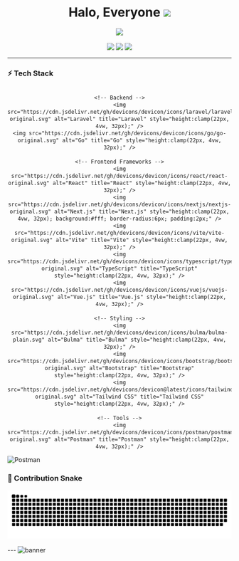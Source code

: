 <h1 align="center">
  Halo, Everyone <img src="https://raw.githubusercontent.com/KarboLennon/KarboLennon/main/assets/wave.gif" width="30" />
</h1>

<p align="center">
  <img src="https://readme-typing-svg.herokuapp.com?duration=3000&pause=800&center=true&vCenter=true&lines=Full-Stack+Developer;Laravel+%7C+Go+%7C+React+%7C+Next.js;Loves+Clean+Code;Always+Learning" />
</p>

<p align="center">
  <!-- Badges -->
  <a href="https://github.com/KarboLennon"><img src="https://img.shields.io/badge/GitHub-000?style=for-the-badge&logo=github" /></a>
  <a href="mailto:youremail@example.com"><img src="https://img.shields.io/badge/Email-444?style=for-the-badge&logo=gmail" /></a>
  <a href="https://www.linkedin.com/in/karbolennon/"><img src="https://img.shields.io/badge/LinkedIn-0e76a8?style=for-the-badge&logo=linkedin&logoColor=white" /></a>
</p>

---

### ⚡ Tech Stack
<div align="center">
  <div style="display:flex; flex-wrap:wrap; align-items:center; justify-content:center; gap:14px;">

    <!-- Backend -->
    <img src="https://cdn.jsdelivr.net/gh/devicons/devicon/icons/laravel/laravel-original.svg" alt="Laravel" title="Laravel" style="height:clamp(22px, 4vw, 32px);" />
    <img src="https://cdn.jsdelivr.net/gh/devicons/devicon/icons/go/go-original.svg" alt="Go" title="Go" style="height:clamp(22px, 4vw, 32px);" />

    <!-- Frontend Frameworks -->
    <img src="https://cdn.jsdelivr.net/gh/devicons/devicon/icons/react/react-original.svg" alt="React" title="React" style="height:clamp(22px, 4vw, 32px);" />
    <img src="https://cdn.jsdelivr.net/gh/devicons/devicon/icons/nextjs/nextjs-original.svg" alt="Next.js" title="Next.js" style="height:clamp(22px, 4vw, 32px); background:#fff; border-radius:6px; padding:2px;" />
    <img src="https://cdn.jsdelivr.net/gh/devicons/devicon/icons/vite/vite-original.svg" alt="Vite" title="Vite" style="height:clamp(22px, 4vw, 32px);" />
    <img src="https://cdn.jsdelivr.net/gh/devicons/devicon/icons/typescript/typescript-original.svg" alt="TypeScript" title="TypeScript" style="height:clamp(22px, 4vw, 32px);" />
    <img src="https://cdn.jsdelivr.net/gh/devicons/devicon/icons/vuejs/vuejs-original.svg" alt="Vue.js" title="Vue.js" style="height:clamp(22px, 4vw, 32px);" />

    <!-- Styling -->
    <img src="https://cdn.jsdelivr.net/gh/devicons/devicon/icons/bulma/bulma-plain.svg" alt="Bulma" title="Bulma" style="height:clamp(22px, 4vw, 32px);" />
    <img src="https://cdn.jsdelivr.net/gh/devicons/devicon/icons/bootstrap/bootstrap-original.svg" alt="Bootstrap" title="Bootstrap" style="height:clamp(22px, 4vw, 32px);" />
    <img src="https://cdn.jsdelivr.net/gh/devicons/devicon@latest/icons/tailwindcss/tailwindcss-original.svg" alt="Tailwind CSS" title="Tailwind CSS" style="height:clamp(22px, 4vw, 32px);" />

    <!-- Tools -->
    <img src="https://cdn.jsdelivr.net/gh/devicons/devicon/icons/postman/postman-original.svg" alt="Postman" title="Postman" style="height:clamp(22px, 4vw, 32px);" />
  </div>
</div>

            
  <!-- Tools -->
  <img height="28" src="https://cdn.jsdelivr.net/gh/devicons/devicon/icons/postman/postman-original.svg" alt="Postman" />
</p>

### 🐍 Contribution Snake
<p align="center">
  <img src="https://raw.githubusercontent.com/KarboLennon/KarboLennon/snake/snake.svg" alt="snake animation" />
</p>
---

<picture>
  <source media="(prefers-color-scheme: dark)" srcset="https://raw.githubusercontent.com/KarboLennon/KarboLennon/main/assets/banner-dark.gif">
  <source media="(prefers-color-scheme: light)" srcset="https://raw.githubusercontent.com/KarboLennon/KarboLennon/main/assets/banner-light.gif">
  <img alt="banner" src="https://raw.githubusercontent.com/KarboLennon/KarboLennon/main/assets/banner-light.gif">
</picture>
